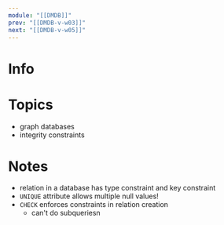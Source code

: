 ```yaml
---
module: "[[DMDB]]"
prev: "[[DMDB-v-w03]]"
next: "[[DMDB-v-w05]]"
---
```



# Info


# Topics
- graph databases
- integrity constraints

# Notes
- relation in a database has type constraint and key constraint
- `UNIQUE` attribute allows multiple null values!
- `CHECK` enforces constraints in relation creation
	- can't do subqueriesn



